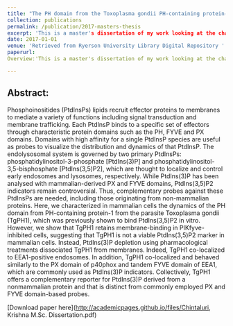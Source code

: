 ```yaml
---
title: "The PH domain from the Toxoplasma gondii PH-containing protein-1 (TgPH1) serves as an ectopic reporter of phosphatidylinositol 3-phosphate in mammalian cells"
collection: publications
permalink: /publication/2017-masters-thesis
excerpt: 'This is a master's dissertation of my work looking at the characterization of Toxoplasma gondii PH-containing protein-1 (TgPH1) which serves as an ectopic reporter of phosphatidylinositol 3-phosphate in mammalian cells'
date: 2017-01-01
venue: 'Retrieved from Ryerson University Library Digital Repository '
paperurl:
Overview:'This is a master's dissertation of my work looking at the characterization of Toxoplasma gondii PH-containing protein-1 (TgPH1) which serves as an ectopic reporter of phosphatidylinositol 3-phosphate in mammalian cells'

---
```



Abstract:
---
Phosphoinositides (PtdInsPs) lipids recruit effector proteins to membranes to mediate a variety of functions including signal transduction and membrane trafficking. Each PtdInsP binds to a specific set of effectors through characteristic protein domains such as the PH, FYVE and PX domains. Domains with high affinity for a single PtdInsP species are useful as probes to visualize the distribution and dynamics of that PtdInsP. The endolysosomal system is governed by two primary PtdInsPs: phosphatidylinositol-3-phosphate [PtdIns(3)P] and phosphatidylinositol-3,5-bisphosphate [PtdIns(3,5)P2], which are thought to localize and control early endosomes and lysosomes, respectively. While PtdIns(3)P has been analysed with mammalian-derived PX and FYVE domains, PtdIns(3,5)P2 indicators remain controversial. Thus, complementary probes against these PtdInsPs are needed, including those originating from non-mammalian proteins. Here, we characterized in mammalian cells the dynamics of the PH domain from PH-containing protein-1 from the parasite Toxoplasma gondii (TgPH1), which was previously shown to bind PtdIns(3,5)P2 in vitro. However, we show that TgPH1 retains membrane-binding in PIKfyve-inhibited cells, suggesting that TgPH1 is not a viable PtdIns(3,5)P2 marker in mammalian cells. Instead, PtdIns(3)P depletion using pharmacological treatments dissociated TgPH1 from membranes. Indeed, TgPH1 co-localized to EEA1-positive endosomes. In addition, TgPH1 co-localized and behaved similarly to the PX domain of p40phox and tandem FYVE domain of EEA1, which are commonly used as PtdIns(3)P indicators. Collectively, TgPH1 offers a complementary reporter for PtdIns(3)P derived from a nonmammalian protein and that is distinct from commonly employed PX and FYVE domain-based probes.

[Download paper here](http://academicpages.github.io/files/Chintaluri, Krishna M.Sc. Dissertation.pdf)

